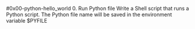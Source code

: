 #0x00-python-hello_world
0. Run Python file
Write a Shell script that runs a Python script.
The Python file name will be saved in the environment variable $PYFILE

